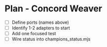 <!-- Updated: 2025-09-18T13:32:25.933Z -->
# Plan - Concord Weaver

- [ ] Define ports (names above)
- [ ] Identify 1-2 adapters to start
- [ ] Add one focused test
- [ ] Wire status into champions_status.mjs
